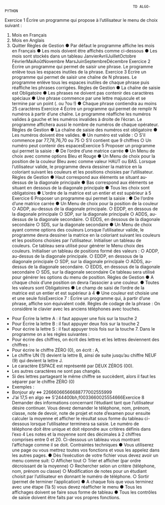                                                               TD ALGO-PYTHON
Exercice 1
Écrire un programme qui propose à l’utilisateur le menu de choix suivant :
1. Mois en Français
2. Mois en Anglais
3. Quitter
Règles de Gestion
● Par défaut le programme affiche les mois en Français
● Les mois doivent être affichés comme ci-dessous
● Les mois sont stockés dans un tableau
JanvierAvrilJuilletOctobre
FévrierMaiAoûtNovembre
MarsJuinSeptembreDécembre
Exercice 2
Écrire un programme qui permet de saisir une phrase. Le programme enlève tous les espaces
inutiles de la phrase.
Exercice 3
Écrire un programme qui permet de saisir une chaîne de N phrases. Le programme enlève
tous les espaces inutiles de chaque phrase puis réaffiche les phrases corrigées.
Règles de Gestion
● La chaîne de saisie est Obligatoire
● Les phrases ne doivent pas contenir des caractères spéciaux
● Une phrase commence par une lettre majuscule et se termine par un point (. ou ?ou !)
● Chaque phrase contiendra au moins 25 caractères
Exercice 4
Écrire un programme qui permet de remplir N numéros à partir d’une chaîne. Le programme
réaffiche les numéros valides à gauche et les numéros invalides à droite de l’écran. Le
programme affichera aussi le nombre de numéros de chaque opérateur.
Règles de Gestion
● La chaîne de saisie des numéros est obligatoire
● Les numéros doivent être valides.
● Un numéro est valide :
○ S’il commence par 77,78,76,70 ou 75
○ S’il contient que 9 chiffres
○ Un numéro peut contenir des espacesExercice 5
Proposer un programme qui permet la saisie :
● De l’ordre d’une matrice carrée
● Un Menu de choix avec comme options Bleu et Rouge
● Un Menu de choix pour la position de la couleur Bleu avec comme valeur HAUT ou
BAS.
Lorsque l’utilisateur valide, le programme devra dessiner la matrice en la coloriant suivant les
couleurs et les positions choisies par l’utilisateur.
Règles de Gestion
● Haut correspond aux éléments se situant au-dessus de la diagonale principale
● Bas correspond aux éléments se situant en dessous de la diagonale principale
● Tous les choix sont obligatoires
● L’ordre de la matrice est un entier et est supérieur à 5
Exercice 6
Proposer un programme qui permet la saisie :
● De l’ordre d’une matrice carrée
● Un Menu de choix pour la position de la couleur
○ ADDP, au-dessus de la diagonale principale.
○ EDDP, en dessous de la diagonale principale
○ SDP, sur la diagonale principale
○ ADDS, au-dessus de la diagonale secondaire.
○ EDDS, en dessous de la diagonale secondaire
○ SDS, sur la diagonale secondaire
● Un Menu de choix ayant comme options des couleurs
Lorsque l’utilisateur valide, le programme devra dessiner la matrice en la coloriant suivant les
couleurs et les positions choisies par l’utilisateur.
Initialiser un tableau de couleurs. Ce tableau sera utilisé pour générer le Menu choix des
couleurs.
Initialiser un tableau de positions formé des valeurs :
○ ADDP, au-dessus de la diagonale principale.
○ EDDP, en dessous de la diagonale principale
○ SDP, sur la diagonale principale
○ ADDS, au-dessus de la diagonale secondaire.
○ EDDS, en dessous de la diagonale secondaire
○ SDS, sur la diagonale secondaire
Ce tableau sera utilisé pour générer les options du menu de position.
Règles de Gestion
● A chaque choix d’une position on devra l’associer a une couleur.
● Toutes les valeurs sont Obligatoires
● Le champ de saisi de l’ordre de la matrice est un entier et est supérieur à 4
● Une couleur est choisie une et une seule foisExercice 7 :
Écrire un programme qui, à partir d’une phrase, affiche son équivalent codé.
Règles de codage de la phrase :
On considère le clavier avec les anciens téléphones avec touches.
- Pour Écrire la lettre A : il faut appuyer une fois sur la touche 2
- Pour Écrire la lettre B : il faut appuyer deux fois sur la touche 2
- Pour écrire la lettre S : il faut appuyer trois fois sur la touche 7.
Dans le programme on a les règles suivantes :
- Pour écrire des chiffres, on écrit des lettres et les lettres deviennent des chiffres :
- Pour écrire le chiffre ZÉRO (0), on écrit : A,
- Le chiffre UN (1) devient la lettre B, ainsi de suite jusqu’au chiffre NEUF (9) qui
devient la lettre J.
- Le caractère ESPACE est représenté par DEUX ZÉROS (00).
- Les autres caractères ne sont pas changés.
- Si des lettres partageant le même chiffre se succèdent, alors il faut les séparer par le
chiffre ZÉRO (0)
- Exemples :
- Bonjour aly ⇔ 22666066566688777002555999
- J’ai 17,5 en algo ⇔ 5’244400bh,f0033660025554666Exercice 8
Demander des informations concernant l’étudiant tant que l’utilisateur désire continuer.
Vous devez demander le téléphone, nom, prénom, classe, note de devoir, note de projet et
note d’examen pour ensuite calculer la moyenne et afficher le résultat sous forme du tableau
ci- dessous lorsque l’utilisateur terminera sa saisie.
Le numéro de téléphone doit être unique et doit répondre aux critères définis dans l’exo 4
Les notes et la moyenne sont des décimales à 2 chiffres comprises entre 0 et 20.
Ci-dessous un tableau vous montrant l’affichage comme il se doit.
Contraintes techniques
● Vous utiliserez une page ou vous mettrez toutes vos fonctions et vous les appelez dans
les autres pages.
● Dès l’exécution de votre fichier vous devez avoir un menu comme suit:
○ Afficher tout
○ Trier et afficher (par ordre décroissant de la moyenne)
○ Rechercher selon un critère (téléphone, nom, prénom ou classe)
○ Modification de notes pour un étudiant choisit par l’utilisateur en donnant le
numéro de téléphone.
○ Sortir (permet de terminer l’application)
● A chaque fois que vous terminez avec une étape (1à 5) vous devez réafficher le menu
● Tous les affichages doivent se faire sous forme de tableau
● Tous les contrôles de saisie doivent être faits par vos propres fonctions.
